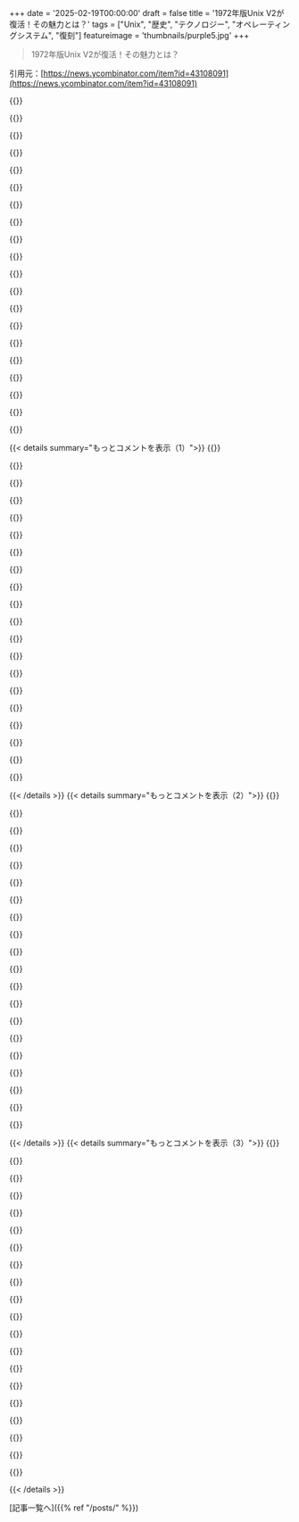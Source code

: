 +++
date = '2025-02-19T00:00:00'
draft = false
title = '1972年版Unix V2が復活！その魅力とは？'
tags = ["Unix", "歴史", "テクノロジー", "オペレーティングシステム", "復刻"]
featureimage = 'thumbnails/purple5.jpg'
+++

> 1972年版Unix V2が復活！その魅力とは？

引用元：[https://news.ycombinator.com/item?id=43108091](https://news.ycombinator.com/item?id=43108091)

{{<matomeQuote body="Brian Kernighanの講演で、Ken Thompsonが3週間でテキストエディタやBコンパイラ、I/Oファイル管理の骨組みを作ったってジョークを聞いたことがある。今は効率がかなり落ちてるよね（笑）<br>" userName="m4r1k" createdAt="2025-02-20T07:27:19" color="#38d3d3">}}

{{<matomeQuote body="Kenは超一流のプログラマーだね。集中できる3週間があれば、かなりのものができる。奥さんが子供をイギリスに連れて行ったから、自由にできたんだ。プログラムを考えてる人は、家族や仕事から離れて3週間集中する時間を作ってみると良いかも。特に外部ライブラリに頼らない低レベルプロジェクトが良いかも。<br>" userName="ferguess_k" createdAt="2025-02-20T17:12:47" color="#ff33a1">}}

{{<matomeQuote body="低レベルプロジェクトで外部ライブラリにあまり依存しないのが重要だと思う。アーキテクチャが頭の中にあるなら、あとはキーボードを叩くだけ。ライブラリに時間を取られることも多いからね。<br>" userName="foxglacier" createdAt="2025-02-20T18:53:40" color="">}}

{{<matomeQuote body="まさにその通り。UNIXもGitも、最初から作者のやりたいことが明確だった。今そんなプロジェクトは見つけるのは難しいね。低レベルの組み込みプロジェクトなら、自分が使う可能性が高いから動機付けもできるし、目標も明確。<br>" userName="ferguess_k" createdAt="2025-02-20T19:12:41" color="#ff5c5c">}}

{{<matomeQuote body="インタビューはこちらだよ：<br>https://www.youtube.com/watch?v=EY6q5dv_B-o<br>1時間もあって、Thompsonが面白い話をたくさんしてる。Kernighanが上手くThompsonに話させてるよ。<br>" userName="cjs_ac" createdAt="2025-02-20T08:25:02" color="">}}

{{<matomeQuote body="最近のジョークでは、Ken ThompsonがC/C++のコンパイルを待ちながらGoを作ったって話してる。<br>" userName="Cthulhu_" createdAt="2025-02-20T09:27:58" color="">}}

{{<matomeQuote body="C/C++ではなく、特にC++だね。Cは比較的早くコンパイルできるから。実際には一回のビルドを待っていたわけではないけどね。<br>" userName="kragen" createdAt="2025-02-21T10:38:22" color="">}}

{{<matomeQuote body="2000年には、CモジュールをTclやApache、IISモジュール、DBドライバ用に作ってたけど、フルプラットフォームリリースで1時間かかっていたよ。<br>" userName="pjmlp" createdAt="2025-02-21T22:16:02" color="">}}

{{<matomeQuote body="そうだね、似たような経験がある。90年代のC++プロジェクトは、ビルドに一週間かかってた。<br>" userName="kragen" createdAt="2025-02-21T23:29:56" color="">}}

{{<matomeQuote body="私が作ってたデスクトップソフトウェアでそんなことはなかったし、これはおかしいと思う。複雑な分散CORBAサービスで作ったNokia NetActでも、半分もかからなかったよ。<br>" userName="pjmlp" createdAt="2025-02-22T06:56:53" color="">}}

{{<matomeQuote body="こっちはちゃんと設計されたソフトウェアばっかり触ってたわけじゃないけど、確かにWindowsのデスクトップソフトはあんまり時間かからなかったよね。" userName="kragen" createdAt="2025-02-22T10:54:33" color="">}}

{{<matomeQuote body="初期のUNIX開発者たちがどんな風にこの生産性を達成したのか気になるよね。彼らは９時から５時の仕事にしてたのか、それともゴブリンモードに入って他の生活を無視してたのかな？" userName="xattt" createdAt="2025-02-20T12:57:46" color="">}}

{{<matomeQuote body="自分の会社で特別なプロセスに合った在庫管理システムが必要だった時、数カ月待っても進展がなかったから、ある週末にDjangoで一気に作ったんだ。特別な天才じゃないけど、すぐに解決策ができたよ。やりたいことやればこんなにできるもんだね！" userName="ironmanszombie" createdAt="2025-02-20T15:38:13" color="#ff33a1">}}

{{<matomeQuote body="自分が働いてた会社はERPシステムが大好きで、30年以上使ってる人もいたよ。Excelには自信がないけど、ある土曜の午後に作った共有スプレッドシートは、$80KのERPシステムより機能があったんだ。見せた後はサーバーに移して、もう見せてないけど、意味がないって証明したかっただけ。" userName="smm11" createdAt="2025-02-20T21:35:01" color="#785bff">}}

{{<matomeQuote body="自己モチベーションがあればいいけど、これは期待のハードルを上げちゃうから注意が必要だよね。こういうことを続けると、管理職に無理なペースを求められることがあって、不健康で燃え尽きちゃうから。" userName="deaddodo" createdAt="2025-02-20T17:59:21" color="">}}

{{<matomeQuote body="週末に一気にやるのは、前に数ヶ月かけて要件集めやアーキテクチャ設計があったからこそだよね。" userName="sdwr" createdAt="2025-02-24T16:56:01" color="">}}

{{<matomeQuote body="大きな要因は、ピアレビューやプロセス、チームミーティングがなかったこと。PMやUXもいなくて、自分とキーボードだけで目標に向かってた。初期の業界みたいに、少数の人で作っていたころのようなものだね。" userName="masom" createdAt="2025-02-20T19:08:34" color="">}}

{{<matomeQuote body="IMHO、一番のポイントは彼らが自分たちの顧客だったことだね。要件集めもUI/UXの相談もなかったし、自分で使ってみて満足してた。オーバーヘッドがなかったから目の前の仕事に集中できたんだ。" userName="jandrese" createdAt="2025-02-20T22:12:00" color="#ff5c5c">}}

{{<matomeQuote body="天才的な頭脳があれば、スクラムやアジャイルの無駄がないほうがいいね。" userName="noisy_boy" createdAt="2025-02-20T13:18:37" color="">}}

{{<matomeQuote body="不可能だ！プロダクトマネージャーはどうやってその官僚主義なしでコントロールできるのさ？／s" userName="hylaride" createdAt="2025-02-20T20:55:04" color="">}}

{{< details summary="もっとコメントを表示（1）">}}
{{<matomeQuote body="Unixの今の機能って、実は初期の制限から生まれたものが多いんだよね、例えばドットファイルとか。もし、安定パスから外れたらすべてがクラッシュしても構わないって思えるなら、驚くほど生産的になれるんだ。あと、1台のマシンで、テキストインターフェースだけで、必要なものだけを提供するって条件でも、コード作るのは楽しいよ。" userName="Daishiman" createdAt="2025-02-20T19:06:51" color="#785bff">}}

{{<matomeQuote body="別にたくさんのコードを書く話じゃなくて、過去10年でいくつかの似たシステムを実装してきたからこそ。5回目のプログラムを書く時って、どれだけ省略できるか分かってるから、意外と速く書けるよ。" userName="kragen" createdAt="2025-02-21T10:40:56" color="">}}

{{<matomeQuote body="TorvaldsがGitを5日（または10日）で作ったって聞いたことがあるし、Brendan EichがJavaScriptを10日で作ったってのもね。平均的なプログラマーは効率が低いかもしれないけど、今は分布がかなり偏ってると思う。" userName="mr_toad" createdAt="2025-02-20T18:38:10" color="">}}

{{<matomeQuote body="普通のプログラマーでも、次のことをすることで同じタイプの成果が出せると思うよ。<br>－数週間閉じこもって集中する。<br>－プロジェクトの計画をして、持っていく本や資料を考える。<br>－ネットを遮断するなどの注意を最小限にする。<br>たぶん、スキルが向上して難しいプロジェクトを三週間で終わらせることができるだろうけど、UNIXやGitを書くわけじゃないけど、難しいプロジェクトは十分に可能だよ。" userName="markus_zhang" createdAt="2025-02-20T18:54:28" color="#45d325">}}

{{<matomeQuote body="プロジェクトを始める前に、考える時間がどれだけ大切か、みんな忘れがちだと思うんだ。" userName="richardlblair" createdAt="2025-02-20T19:13:06" color="">}}

{{<matomeQuote body="そう思うよ。KenがUNIXについて全く考えずに、突然3週間で完成したとは思えない。経験も大事だし、Wozniakも電子機器を素早く設計できたけど、HPに入る前には既に1万時間はやってたはず。" userName="markus_zhang" createdAt="2025-02-20T19:22:12" color="#ff5c5c">}}

{{<matomeQuote body="彼らはBell LabsでMulticsプロジェクトに関わっていたし、いくつかの言語も書いていた。階層ファイルシステムみたいな新しいアイデアもあったけど、実際はCTSSの現代版って感じだった。ちょっと前にsimhでこのバージョンを触ってたけど、バージョン7や2.11にすっかり慣れてるから、すごくシンプルだって分かるんだ。アセンブリで書かれているのも助けになったと思うよ。" userName="nyrikki" createdAt="2025-02-20T20:55:22" color="#45d325">}}

{{<matomeQuote body="”EDIT: これは全てをまとめるために作られたものだよ”<br>すごい！Dennisも誇りに思っただろうね。みんなの仕事に感謝しているよ。ありがとう！" userName="ForOldHack" createdAt="2025-02-21T10:45:09" color="">}}

{{<matomeQuote body="そうだね。彼らはあの頃にはかなりプロフェッショナルだったよね。" userName="markus_zhang" createdAt="2025-02-20T22:45:20" color="">}}

{{<matomeQuote body="＞TorvaldsがGitを5日で作ったって聞いたことあるけど……<br>それが証明されてるかもね。冗談だけど、Gitって本当に素晴らしいし、半分冗談だけど、Linuxってどうしてこんなにひどいインターフェースを引き寄せるんだろう。gitvs hgやiptablesvs pf、技術的には素晴らしいものが多いのに、インターフェースが標準以上に劣ってるんだ。" userName="somat" createdAt="2025-02-20T19:01:51" color="">}}

{{<matomeQuote body="Magitがあるのはそういうことだよね" userName="wbl" createdAt="2025-02-20T21:04:33" color="">}}

{{<matomeQuote body="僕の理解では(18年前にGraydonから直接聞いた話だけど)、LinusはMonotoneを遅い以外は評価してたみたい。Graydonは正確なものを作るのが好きだったけど、LinusがBitKeeperを失ったことで金曜にMonotoneの設計を支持するメールを送ったんだ。Graydonは“ノートパソコンを買わせて、月曜から始めるよ”と言ったけど、月曜になったらLinusが“遅すぎた、もう作っちゃったよ”って言ったんだ(それがgit)。" userName="BrendanEich" createdAt="2025-02-23T06:06:03" color="#785bff">}}

{{<matomeQuote body="Brendan Eichは、大きなバグが無理な時にいつも“10日”って言ってたよね。" userName="wbl" createdAt="2025-02-20T21:04:04" color="">}}

{{<matomeQuote body="Mochaのプロトタイプは、10日間の後に作ったものより良かった。一番の問題は、演算子の型を自動で変換することだったけど、これは初期のNetscapeのユーザーからの要求に応じてしまった僕のバカさだった。Ryan Dahlは後に“小さな機能は追加しないほうがいい”っていうスピーチをしてた。URL： https://youtu.be/M3BM9TB-8yA?t=900。ウェブの不修正性はCSSやHTML、JSにも当てはまる。" userName="BrendanEich" createdAt="2025-02-22T08:07:03" color="#38d3d3">}}

{{<matomeQuote body="プロジェクトの初めの80％はすごく早く進むけど、そこから残りの20％は長い道のりで、やる気が削がれちゃうことが多いよね。" userName="somat" createdAt="2025-02-20T18:57:18" color="">}}

{{<matomeQuote body="一方で、今日はReactがテストを警告なしで動かすことができた。" userName="pinoy420" createdAt="2025-02-20T07:50:54" color="">}}

{{<matomeQuote body="新しいコードのテストをたくさん書いて、全部初回で通ったら逆に重大なバグが隠れてるんじゃないかって疑うよ。" userName="9dev" createdAt="2025-02-20T09:13:44" color="#38d3d3">}}

{{<matomeQuote body="可能なら、ユニットテストのスイートを始めるときは、モックがエクササイズされて、副作用が正しく発生していることを検証するテストを入れるのが好き。" userName="throwanem" createdAt="2025-02-20T13:55:02" color="#45d325">}}

{{<matomeQuote body="笑った、ありがとう！" userName="pinoy420" createdAt="2025-02-20T17:54:06" color="">}}

{{<matomeQuote body="Spockレベルの魅力だね。MacでPDP11エミュレーターのコンパイル方法を学びたいな。" userName="digitalsushi" createdAt="2025-02-19T22:35:34" color="#45d325">}}


{{< /details >}}
{{< details summary="もっとコメントを表示（2）">}}
{{<matomeQuote body="エミュレーターのコンパイルは簡単だよ。simhを見てみて！ポータブルでそのまま動くはず。これを動かしたら、2.11BSDのディストリビューションをインストールしてみて。ドキュメントも充実してるし、初期Unixの混乱が続いた後に出たからね。RT-11も遊び倒してるけど、小さなアプリも作ったよ。" userName="thequux" createdAt="2025-02-19T22:45:18" color="#ff5c5c">}}

{{<matomeQuote body="daves garageのYouTubeには、PDP-11/83で2BSDをコンパイルする際の罠を記録したエピソードがあるよ。全体的にメモリ制約のあるシステムでのアートみたいなものだね。カーネルのコンパイル方法を説明しているときに、あ！OpenBSDのそれだなって思ったよ。プロセスがまだ似てる。" userName="somat" createdAt="2025-02-20T01:17:43" color="#ff5c5c">}}

{{<matomeQuote body="そのプロセスはどんな感じなの？" userName="azinman2" createdAt="2025-02-20T06:21:56" color="">}}

{{<matomeQuote body="OpenBSDだと、<br>    cd /sys/arch/$(machine)/conf<br>    cp GENERIC CUSTOM<br>    vi CUSTOM    # 変更を加える<br>    config CUSTOM<br>    cd ../compile/CUSTOM<br>    make<br>らしいよ。2BSDはやったことないけど、http://www.vaxman.de/publications/bsd211_inst.pdfによると、<br>    cd /usr/src/sys/conf<br>    cp GENERIC CUSTOM<br>    vi CUSTOM<br>    ./config CUSTOM<br>    cd /sys/CUSTOM<br>    make<br>って感じになってるよ。" userName="somat" createdAt="2025-02-20T18:43:18" color="">}}

{{<matomeQuote body="その後もRT-11で遊ぶのがすごく楽しかったよ。PDP-11/03エミュレーターとVT240端末エミュレーターをブラウザで動かせるのを作ったんだ。まだ完成してないけど、ここで遊べるよ：<br>https://lsi-11.unknown-tech.eu/<br>(ソースコード：<br>https://github.com/unknown-technologies/weblsi-11)<br>PDP-11/03エミュレーターがRT-11インストーラーも動くくらい良くて、ブラウザ版のディスクイメージを作れるんだ。VT240エミュレーターは、スタンドアロンのLinux版として日常業務で使えるターミナルエミュレーターとしても十分だよ。時間ができたら、ちゃんとしたブログ記事を書いてShow HNに投稿する予定。" userName="an-unknown" createdAt="2025-02-20T14:08:25" color="#45d325">}}

{{<matomeQuote body="そのリンクによると、<br>＞”環境に少しうるさい。今のところ、aapのPDP-11/20エミュレーター（https://github.com/aap/pdp11）がゼノブートする唯一のエミュレーターとなっている。SIMHとErsatz-11はログインプロンプトに到達する前でハングする。これがs1/s2テープからのインストールを難しくする。”" userName="colechristensen" createdAt="2025-02-19T22:57:31" color="">}}

{{<matomeQuote body="どうやらYufengがSIMHを使って動かすことができたみたいだね：<br>https://www.tuhs.org/pipermail/tuhs/2025-February/031427.htm…" userName="kragen" createdAt="2025-02-21T10:42:38" color="">}}

{{<matomeQuote body="頑張ってね。俺のエミュレーターは特に使いやすくないから、ユーザーインターフェースがないんだ。やっぱりsimhをおすすめするよ（ただし、これに関してはあんまり）。" userName="aap_" createdAt="2025-02-19T23:01:17" color="">}}

{{<matomeQuote body="どうやって、言及されてから4分後に返信する仕組みを作ってるの？" userName="colechristensen" createdAt="2025-02-19T23:24:45" color="">}}

{{<matomeQuote body="HNを虜にしちゃうみたいだね　:D" userName="aap_" createdAt="2025-02-19T23:51:50" color="">}}

{{<matomeQuote body="実際のニュース見る前にスレッドビュー見るとそうなるよね。" userName="lanstin" createdAt="2025-02-20T10:04:05" color="">}}

{{<matomeQuote body="RSX-11M触ってるんだけど、初期のOSって面白いよね！DECNetを別のエミュレーターでVMSと一緒に立ち上げたり、TCPスタックやいくつかのコンパイラーをインストールしたりしてるよ。" userName="icedchai" createdAt="2025-02-20T03:34:30" color="#45d325">}}

{{<matomeQuote body="https://opensimh.org/<br>Apple Siliconで動くよ、すごい！" userName="snovymgodym" createdAt="2025-02-19T22:44:54" color="">}}

{{<matomeQuote body="この文脈でエミュレーターとシミュレーターの違いは何かな？" userName="haunter" createdAt="2025-02-19T22:56:46" color="">}}

{{<matomeQuote body="エミュレーターとシミュレーターの境界は曖昧で、自分の哲学的解釈もあるんだ。シミュレーターは機械の詳細を再現するのが目的で、エミュレーターは出力重視だよ。例えばMAMEはアーケードハードのドキュメントとして、自分ではシミュレーターとして分類されるべきなんだ。" userName="bityard" createdAt="2025-02-19T23:11:07" color="#ff5c5c">}}

{{<matomeQuote body="ちょっと驚いたんだけど、エミュレーターの哲学が「うまく動く」で、シミュレーターが「昔のことをちゃんと教えてくれる」って感じなのが気になってる。プログラム自体にはどうなるのかな？" userName="Imustaskforhelp" createdAt="2025-02-20T16:25:41" color="">}}

{{<matomeQuote body="そうだね、曖昧だよ。" userName="kragen" createdAt="2025-02-21T10:43:09" color="">}}

{{<matomeQuote body="全然違うよ。たくさんのエミュレーターはほぼ100％正確だ。" userName="anthk" createdAt="2025-02-20T14:28:46" color="#ff33a1">}}

{{<matomeQuote body="この概念とは関係ないけど、無効にはならないね。目標は重なることがあるけど、もちろん目標が違えば、実装も偶然かなって思う。装飾用のレンガと構造用のレンガのように。" userName="Brian_K_White" createdAt="2025-02-20T17:05:42" color="">}}

{{<matomeQuote body="あれ？俺は正確性について何も言わなかったぞ。しかも’正確性’って言葉はあいまいで定義が曖昧だし、シミュレーターとエミュレーターの違いとは関係ないと思う。" userName="bityard" createdAt="2025-02-20T16:07:01" color="">}}


{{< /details >}}
{{< details summary="もっとコメントを表示（3）">}}
{{<matomeQuote body="まったくその通りだ。結局、名前が違うだけで、全て哲学的なのかもしれない。" userName="Imustaskforhelp" createdAt="2025-02-20T16:26:07" color="">}}

{{<matomeQuote body="理論的には、エミュレーターは結果を出すことを重視していて、シミュレーターは状態の検査を重視してるんだよ。でも実際はこの用語が混同されがちなんだ。" userName="o11c" createdAt="2025-02-19T23:12:19" color="#785bff">}}

{{<matomeQuote body="その違いは、コンパイラとインタプリタの違いほどはっきりしないね。" userName="codr7" createdAt="2025-02-20T01:53:57" color="">}}

{{<matomeQuote body="コンパイラはELF形式や他の形式のバイナリを作って、共有オブジェクトがあれば実行できる。インタプリタはバイトコードを書いて、それを一行ずつ実行すると信じているけど、詳しく教えてくれないか？コンパイラ対インタプリタに隠れたジョークがあるのかな？" userName="Imustaskforhelp" createdAt="2025-02-20T16:23:30" color="">}}

{{<matomeQuote body="GPが言いたかったのは、多くのコンパイラがインタプリタの機能も持っているってことだと思う。コンパイラの定数畳み込みは明らかな最適化だし、言語の特徴によってはコンパイラも解釈を行うしね。" userName="dpassens" createdAt="2025-02-20T17:26:58" color="#ff33a1">}}

{{<matomeQuote body="じゃあ、違いは何なの？JavaはPythonと似てると思ってた。どちらもバイトコードを実行するし。コンパイラのインタプリタは分かるけど、逆は難しいよね。C++はコンパイラもインタプリタもあるから、それに対してJavaScriptはトランスパイラかも。ありがとう、このコメントは素晴らしいよ！" userName="Imustaskforhelp" createdAt="2025-02-20T19:09:39" color="">}}

{{<matomeQuote body="プログラミング言語は実行時に4次元空間を占有してるんだ。その軸は実際にはもっと複雑で、静的か動的タイプ、AOTかJIT、間接かインラインオブジェクト、決定論的メモリ管理かガベージコレクションなどがあるよ。言語実装理論についてより多くの情報も集めたよ。" userName="o11c" createdAt="2025-02-20T20:27:20" color="#45d325">}}

{{<matomeQuote body="簡単な定義は、インタプリタは何かを取って実行する。コンパイラは同じものを取って中間形（バイトコードなど）を生成する。その後、またインタプリタを通すことができる。JavaとJVMの違いはないし、PythonとPython Virtual Machineも同じだよ。" userName="amszmidt" createdAt="2025-02-20T20:24:39" color="#ff5c5c">}}

{{<matomeQuote body="ほとんどのCPUは内部に複数のコンパイラやインタプリタのレイヤーを持ってると思う。プログラミング言語の完全で実用的な実装には、両方が関与するしね。" userName="codr7" createdAt="2025-02-23T17:33:07" color="">}}

{{<matomeQuote body="インタープリタは最適化することはできるけど、バイトコードは作らないから、その時点でコンパイラだよね。JVMとの比較をするなら、x86コードを生成するコンパイラと比較するべきだけど、それはx86マシンなくしちゃ実行できないよ。仮想でも現実でも、動かすためにはマシンが必要だ。" userName="amszmidt" createdAt="2025-02-20T20:19:34" color="#45d325">}}

{{<matomeQuote body="ありがとう！" userName="codr7" createdAt="2025-02-20T17:31:58" color="">}}

{{<matomeQuote body="コンパイラは後で直接使うための何かしらの成果物を作るのに対し、インタープリタはソースから実行まですべてを直接使うのを目的としてる。両方の機能を持つツールも多いよ。例えば、ブラウザがその例で、ウェブページをPDFとして保存すればコンパイラ、そうでなければインタープリタって感じ。でも、実行するコードがタイプスクリプトコンパイラの出力だったらどうなるの？" userName="somat" createdAt="2025-02-20T20:18:26" color="">}}

{{<matomeQuote body="インタープリタは読み込んでるコードをそのまま実行するのに対し、コンパイラはコードを処理して、中間結果を生成して、マシンがそれを”解釈”する仕組みだよ。だから、”バイトコードで書く”のはコンパイラで、”バイトコードを実行する”のはインタープリタなんだ。バイトコードが”機械語”かどうかは二の次だね。" userName="amszmidt" createdAt="2025-02-20T20:16:16" color="#785bff">}}

{{<matomeQuote body="理論的には、すべての言語が結局アセンブリインタープリタみたいなものになるんじゃない？" userName="Imustaskforhelp" createdAt="2025-02-21T05:58:51" color="">}}

{{<matomeQuote body="ちょっとした経験談だけど、エミュレータは主にゲームの文脈で使われて、正確な再現をすごく重視してるよ。N64エミュレータのアセンブリバグを再現する必要があるし、古いアーキテクチャのエミュレータはあまり見ないから、あれはバーチャルマシンって呼ぶかな。シミュレータには賛成だけど！" userName="ijustlovemath" createdAt="2025-02-20T05:29:29" color="">}}

{{<matomeQuote body="デザインに関することで、エミュレーションは何かの動作を真似ること、シミュレーションは何かの動作を再現することだと思う。小さな違いだけど、シミュレーターは電気レベルで正確に再現しようとする。一方エミュレータは黒箱的に動作して、入力が期待する出力を生むようにしてるんだ。74181の正確なシミュレーターはAND/OR/NOTの論理を使うけど、エミュレータは”普通のコード”を使う。HDLでも構造的なデザインと動作的なデザインの違いがあって、構造的な方がより低レベルの論理に基づくよ。" userName="amszmidt" createdAt="2025-02-20T20:35:31" color="#45d325">}}

{{<matomeQuote body="まさに金属探知機で宗教的な遺物を見つけた瞬間だね。" userName="nonrandomstring" createdAt="2025-02-19T22:46:57" color="">}}

{{<matomeQuote body="簡単すぎる！NANDゲートで一個作るつもりだ。" userName="boznz" createdAt="2025-02-20T00:44:04" color="">}}

{{<matomeQuote body="楽しんでね！" userName="mycall" createdAt="2025-02-20T11:10:11" color="">}}

{{<matomeQuote body="めっちゃ好き！初めて’ed’を使った人見たよ！他にも’ed’を使ってる人いるのかな…最近、古いシステムに接続したらviが使えなくて、自分でエディタ作ったんだ。古いシステム用のエディタが必要な人は連絡ちょうだい（そんなに派手なもんじゃないけど）。このソフトウェアのクリエイターと研究者たちに感謝、マジでリスペクト。彼らは本物のエンジニアだ！" userName="dataf3l" createdAt="2025-02-19T22:56:17" color="#ff33a1">}}


{{< /details >}}


[記事一覧へ]({{% ref "/posts/" %}})
